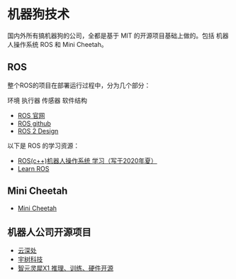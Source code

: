 # 机器狗技术

国内外所有搞机器狗的公司，全都是基于 MIT 的开源项目基础上做的。包括 机器人操作系统 ROS 和 Mini Cheetah。

## ROS 

整个ROS的项目在部署运行过程中，分为几个部分：

环境
执行器
传感器
软件结构

- [ROS 官网](http://www.ros.org)
- [ROS github](https://github.com/ros/ros)
- [ROS 2 Design](http://design.ros2.org)

以下是 ROS 的学习资源：

- [ROS(c++)机器人操作系统 学习（写于2020年夏）](https://github.com/HuangCongQing/ROS)
- [Learn ROS](https://github.com/Ewenwan/Ros)

## Mini Cheetah

- [Mini Cheetah](https://github.com/mit-biomimetics/Cheetah-Software)

## 机器人公司开源项目

- [云深处]()
- [宇树科技]()
- [智元灵犀X1 推理、训练、硬件开源](https://github.com/AgibotTech)
